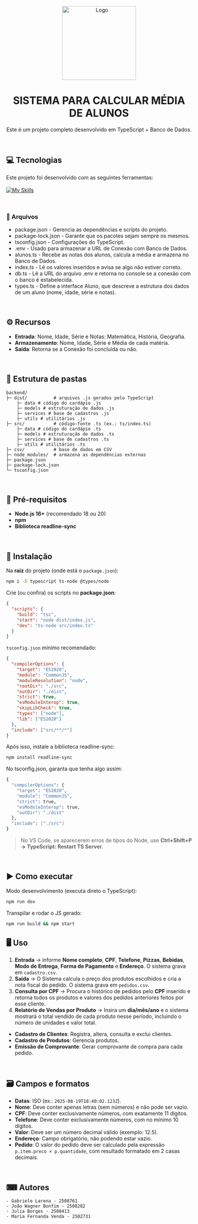 <div align="center">

  <img src="./pizza.png" alt="Logo" height="200">
  <h1 align="center"><strong>SISTEMA PARA CALCULAR MÉDIA DE ALUNOS</strong></h1>
  <p align="center">
	 Este é um projeto completo desenvolvido em TypeScript + Banco de Dados. <br>
  </p>

</div>

<br />

## :computer: Tecnologias

Este projeto foi desenvolvido com as seguintes ferramentas: 
<br><br>
[![My Skills](https://skillicons.dev/icons?i=typescript,docker,postgres&theme=dark)](https://skillicons.dev) 

</div>

<br> 

### 📄 Arquivos 

- package.json - Gerencia as dependências e scripts do projeto.
- package-lock.json - Garante que os pacotes sejam sempre os mesmos.
- tsconfig.json - Configurações do TypeScript.
- .env - Usado para armazenar a URL de Conexão com Banco de Dados.
- alunos.ts - Recebe as notas dos alunos, calcula a média e armazena no Banco de Dados.
- index.ts - Lê os valores inseridos e avisa se algo não estiver correto.
- db.ts - Lê a URL do arquivo .env e retorna no console se a conexão com o banco é estabelecida.
- types.ts - Define a interface Aluno, que descreve a estrutura dos dados de um aluno (nome, idade, série e notas).
  
<br>

## ⚙️ Recursos 

* **Entrada**: Nome, Idade, Série e Notas: Matemática, História, Geografia.
* **Armazenamento**: Nome, Idade, Série e Média de cada matéria.
* **Saída**: Retorna se a Conexão foi concluída ou não.

<br>

## 📁 Estrutura de pastas

```
backend/
├─ dist/          # arquivos .js gerados pelo TypeScript
    ├─ data # código do cardápio .js
	├─ models # estruturação de dados .js
	├─ services # base de cadastros .js
	├─ utils # utilitários .js
├─ src/           # código-fonte .ts (ex.: ts/index.ts)
    ├─ data # código do cardápio .ts
	├─ models # estruturação de dados .ts
	├─ services # base de cadastros .ts
	├─ utils # utilitários .ts
├─ csv/           # base de dados em CSV
├─ node_modules/  # armazena as dependências externas
├─ package.json
├─ package-lock.json
└─ tsconfig.json
```

<br> 

## 🔧 Pré-requisitos

* **Node.js 16+** (recomendado 18 ou 20)
* **npm**
* **Biblioteca readline-sync**

<br>

## 🚀 Instalação

Na **raiz** do projeto (onde está o `package.json`):

```bash
npm i -D typescript ts-node @types/node
```

Crie (ou confira) os scripts no **package.json**:

```json
{
  "scripts": {
    "build": "tsc",
    "start": "node dist/index.js",
    "dev": "ts-node src/index.ts"
  }
}
```

`tsconfig.json` mínimo recomendado:

```json
{
  "compilerOptions": {
    "target": "ES2020",
    "module": "CommonJS",
    "moduleResolution": "node",
    "rootDir": "./src",
    "outDir": "./dist",
    "strict": true,
    "esModuleInterop": true,
    "skipLibCheck": true,
    "types": ["node"],
    "lib": ["ES2020"]
  },
  "include": ["src/**/*"]
}
```

Após isso, instale a biblioteca readline-sync:

```bash
npm install readline-sync
```

No tsconfig.json, garanta que tenha algo assim:

``` bash
{
  "compilerOptions": {
    "target": "ES2020",
    "module": "CommonJS",
    "strict": true,
    "esModuleInterop": true,
    "outDir": "./dist"
  },
  "include": ["./src"]
}
```

> No VS Code, se aparecerem erros de tipos do Node, use **Ctrl+Shift+P → TypeScript: Restart TS Server**.

<br>

## ▶️ Como executar

Modo desenvolvimento (executa direto o TypeScript):

```bash
npm run dev
```

Transpilar e rodar o JS gerado:

```bash
npm run build && npm start
```


## 🖥️ Uso 

1. **Entrada** → informe **Nome completo**, **CPF**, **Telefone**, **Pizzas**, **Bebidas**, **Modo de Entrega**, **Forma de Pagamento** e **Endereço**. O sistema grava em `cadastro.csv`.
2. **Saída** → O Sistema calcula o preço dos produtos escolhidos e cria a nota fiscal do pedido. O sistema grava em `pedidos.csv`.
3. **Consulta por CPF** → Procura o histórico de pedidos pelo **CPF** inserido e retorna todos os produtos e valores dos pedidos anteriores feitos por esse cliente.
4. **Relatório de Vendas por Produto** → Insira um **dia/mês/ano** e o sistema mostrará o total vendido de cada produto nesse período, incluindo o número de unidades e valor total.
* **Cadastro de Clientes**: Registra, altera, consulta e exclui clientes.
* **Cadastro de Produtos**: Gerencia produtos.
* **Emissão de Comprovante**: Gerar comprovante de compra para cada pedido.

<br>

## 🗃️ Campos e formatos 

* **Datas**: ISO (ex.: `2025-08-19T18:40:02.123Z`).
* **Nome**: Deve conter apenas letras (sem números) e não pode ser vazio.
* **CPF**: Deve conter exclusivamente números, com exatamente 11 dígitos.
* **Telefone**: Deve conter exclusivamente números, com no mínimo 10 dígitos.
* **Valor**: Deve ser um número decimal válido (exemplo: 12.5).
* **Endereço**: Campo obrigatório, não podendo estar vazio.
* **Pedido**: O valor do pedido deve ser calculado pela expressão `p.item.preco × p.quantidade`, com resultado formatado em 2 casas decimais.

<br>

## ⌨ Autores

```
- Gabriele Larena - 2508761
- João Wagner Bonfim - 2508282
- Julia Borges - 2508413
- Maria Fernanda Venda - 2502731
```
<br>
